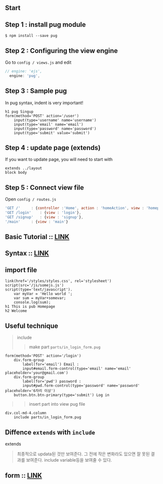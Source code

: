 ## Start

## Step 1 : install pug module
```console
$ npm install --save pug
```

## Step 2 : Configuring the view engine
Go to `config / views.js` and edit
```javascript
// engine: 'ejs',
  engine: 'pug',
```
## Step 3 : Sample pug
In pug syntax, indent is very important!
```pug
h1 pug Singup
form(method='POST' action='/user')
	input(type='username' name='username')
	input(type='email' name='email')
	input(type='password' name='password')
	input(type='submit' value='submit')
```


## Step 4 : update page (extends)
If you want to update page, you will need to start with 
```pug
extends ../layout
block body
```

## Step 5 : Connect view file
Open `config / routes.js`
```javascript
'GET /' 	: {controller :'Home', action : 'homeAction', view : 'homepage'},
'GET /login'	: {view : 'login'},
'GET /signup'	: {view : 'signup'},
'/main'		: {view : 'main'}
```


## Basic Tutorial :: [LINK](https://codepen.io/mimoduo/post/learn-pug-js-with-pugs)
## Syntax :: [LINK](https://medium.com/@antonioregadas/getting-started-with-pug-template-engine-e49cfa291e33)

## import file
```pug
link(href='/styles/styles.css', rel='stylesheet')
script(src='/js/somejs.js')
script(type='text/javascript').  
	var myVar = 'Hello world ';
	var sum = myVar+somevar;
	console.log(sum);
h1 This is pub Homepage
h2 Welcome
```
## Useful technique
> include
>> make part `parts/in_login_form.pug`
```pug
form(method='POST' action='/login')
	div.form-group
		label(for='email') Email : 
		input#email.form-control(type='email' name='email' placeholder='your@gmail.com')
	div.form-group
		label(for='pwd') password : 
		input#pwd.form-control(type='password' name='password' placeholder='6자리 이상')
	button.btn.btn-primary(type='submit') Log in

```
>> insert part into view pug file
```pug
div.col-md-4.column
	include parts/in_login_form.pug
```
## Diffence `extends` with `include`
extends
> 최종적으로 updata된 것만 보여준다. 그 전에 작은 변화라도 있으면 잘 못된 결과를 보여준다.
include
> variable등을 보여줄 수 있다.

## form :: [LINK](https://teamtreehouse.com/library/creating-a-registration-form-with-pug-jade-2)


